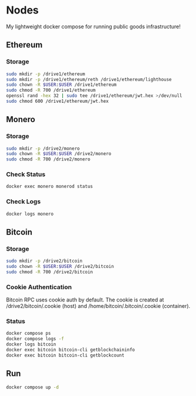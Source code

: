 # Nodes

My lightweight docker compose for running public goods infrastructure!

## Ethereum

### Storage

```bash
sudo mkdir -p /drive1/ethereum
sudo mkdir -p /drive1/ethereum/reth /drive1/ethereum/lighthouse
sudo chown -R $USER:$USER /drive1/ethereum
sudo chmod -R 700 /drive1/ethereum
openssl rand -hex 32 | sudo tee /drive1/ethereum/jwt.hex >/dev/null
sudo chmod 600 /drive1/ethereum/jwt.hex
```

## Monero

### Storage

```bash
sudo mkdir -p /drive2/monero
sudo chown -R $USER:$USER /drive2/monero
sudo chmod -R 700 /drive2/monero
```

### Check Status

```bash
docker exec monero monerod status
```

### Check Logs

```bash
docker logs monero
```

## Bitcoin

### Storage

```bash
sudo mkdir -p /drive2/bitcoin
sudo chown -R $USER:$USER /drive2/bitcoin
sudo chmod -R 700 /drive2/bitcoin
```

### Cookie Authentication

Bitcoin RPC uses cookie auth by default. The cookie is created at /drive2/bitcoin/.cookie (host) and /home/bitcoin/.bitcoin/.cookie (container).

### Status

```bash
docker compose ps
docker compose logs -f
docker logs bitcoin
docker exec bitcoin bitcoin-cli getblockchaininfo
docker exec bitcoin bitcoin-cli getblockcount
```

## Run

```bash
docker compose up -d
```
